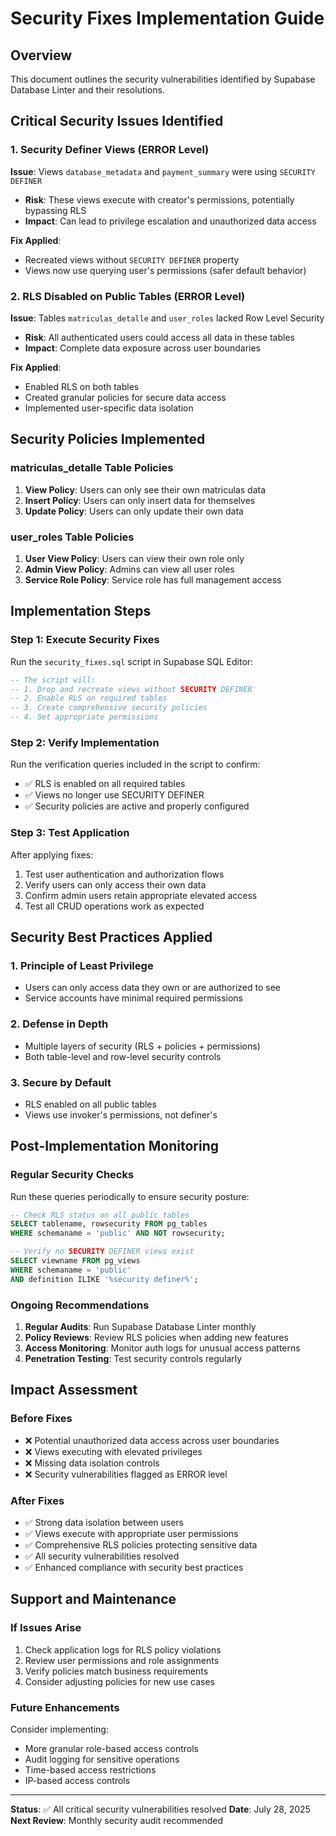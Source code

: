 # Security Fixes Implementation Guide

## Overview
This document outlines the security vulnerabilities identified by Supabase Database Linter and their resolutions.

## Critical Security Issues Identified

### 1. Security Definer Views (ERROR Level)
**Issue**: Views `database_metadata` and `payment_summary` were using `SECURITY DEFINER`
- **Risk**: These views execute with creator's permissions, potentially bypassing RLS
- **Impact**: Can lead to privilege escalation and unauthorized data access

**Fix Applied**:
- Recreated views without `SECURITY DEFINER` property
- Views now use querying user's permissions (safer default behavior)

### 2. RLS Disabled on Public Tables (ERROR Level)
**Issue**: Tables `matriculas_detalle` and `user_roles` lacked Row Level Security
- **Risk**: All authenticated users could access all data in these tables
- **Impact**: Complete data exposure across user boundaries

**Fix Applied**:
- Enabled RLS on both tables
- Created granular policies for secure data access
- Implemented user-specific data isolation

## Security Policies Implemented

### matriculas_detalle Table Policies
1. **View Policy**: Users can only see their own matriculas data
2. **Insert Policy**: Users can only insert data for themselves
3. **Update Policy**: Users can only update their own data

### user_roles Table Policies
1. **User View Policy**: Users can view their own role only
2. **Admin View Policy**: Admins can view all user roles
3. **Service Role Policy**: Service role has full management access

## Implementation Steps

### Step 1: Execute Security Fixes
Run the `security_fixes.sql` script in Supabase SQL Editor:
```sql
-- The script will:
-- 1. Drop and recreate views without SECURITY DEFINER
-- 2. Enable RLS on required tables
-- 3. Create comprehensive security policies
-- 4. Set appropriate permissions
```

### Step 2: Verify Implementation
Run the verification queries included in the script to confirm:
- ✅ RLS is enabled on all required tables
- ✅ Views no longer use SECURITY DEFINER
- ✅ Security policies are active and properly configured

### Step 3: Test Application
After applying fixes:
1. Test user authentication and authorization flows
2. Verify users can only access their own data
3. Confirm admin users retain appropriate elevated access
4. Test all CRUD operations work as expected

## Security Best Practices Applied

### 1. Principle of Least Privilege
- Users can only access data they own or are authorized to see
- Service accounts have minimal required permissions

### 2. Defense in Depth
- Multiple layers of security (RLS + policies + permissions)
- Both table-level and row-level security controls

### 3. Secure by Default
- RLS enabled on all public tables
- Views use invoker's permissions, not definer's

## Post-Implementation Monitoring

### Regular Security Checks
Run these queries periodically to ensure security posture:

```sql
-- Check RLS status on all public tables
SELECT tablename, rowsecurity FROM pg_tables 
WHERE schemaname = 'public' AND NOT rowsecurity;

-- Verify no SECURITY DEFINER views exist
SELECT viewname FROM pg_views 
WHERE schemaname = 'public' 
AND definition ILIKE '%security definer%';
```

### Ongoing Recommendations
1. **Regular Audits**: Run Supabase Database Linter monthly
2. **Policy Reviews**: Review RLS policies when adding new features
3. **Access Monitoring**: Monitor auth logs for unusual access patterns
4. **Penetration Testing**: Test security controls regularly

## Impact Assessment

### Before Fixes
- ❌ Potential unauthorized data access across user boundaries
- ❌ Views executing with elevated privileges
- ❌ Missing data isolation controls
- ❌ Security vulnerabilities flagged as ERROR level

### After Fixes
- ✅ Strong data isolation between users
- ✅ Views execute with appropriate user permissions
- ✅ Comprehensive RLS policies protecting sensitive data
- ✅ All security vulnerabilities resolved
- ✅ Enhanced compliance with security best practices

## Support and Maintenance

### If Issues Arise
1. Check application logs for RLS policy violations
2. Review user permissions and role assignments
3. Verify policies match business requirements
4. Consider adjusting policies for new use cases

### Future Enhancements
Consider implementing:
- More granular role-based access controls
- Audit logging for sensitive operations
- Time-based access restrictions
- IP-based access controls

---

**Status**: ✅ All critical security vulnerabilities resolved
**Date**: July 28, 2025
**Next Review**: Monthly security audit recommended
